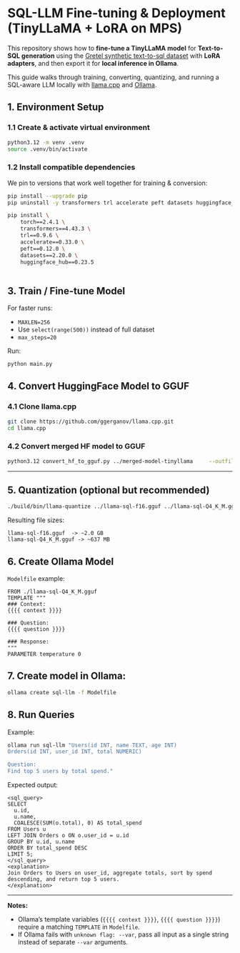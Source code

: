 # SQL-LLM Fine-tuning & Deployment (TinyLLaMA + LoRA on MPS)

This repository shows how to **fine-tune a TinyLLaMA model** for **Text-to-SQL generation** using the [Gretel synthetic text-to-sql dataset](https://huggingface.co/datasets/gretelai/synthetic_text_to_sql) with **LoRA adapters**, and then export it for **local inference in Ollama**.

This guide walks through training, converting, quantizing, and running a SQL-aware LLM locally with [llama.cpp](https://github.com/ggerganov/llama.cpp) and [Ollama](https://ollama.ai).

## 1. Environment Setup

### 1.1 Create & activate virtual environment

```bash
python3.12 -m venv .venv
source .venv/bin/activate
```

### 1.2 Install compatible dependencies
We pin to versions that work well together for training & conversion:

```bash
pip install --upgrade pip
pip uninstall -y transformers trl accelerate peft datasets huggingface_hub torchvision torchaudio

pip install \
    torch==2.4.1 \
    transformers==4.43.3 \
    trl==0.9.6 \
    accelerate==0.33.0 \
    peft==0.12.0 \
    datasets==2.20.0 \
    huggingface_hub==0.23.5
    
```

## 3. Train / Fine-tune Model

For faster runs:
- `MAXLEN=256`
- Use `select(range(500))` instead of full dataset
- `max_steps=20`

Run:
```bash
python main.py
```

## 4. Convert HuggingFace Model to GGUF

### 4.1 Clone llama.cpp
```bash
git clone https://github.com/ggerganov/llama.cpp.git
cd llama.cpp
```

### 4.2 Convert merged HF model to GGUF
```bash
python3.12 convert_hf_to_gguf.py ../merged-model-tinyllama     --outfile ../llama-sql-f16.gguf     --outtype f16
```

---

## 5. Quantization (optional but recommended)

```bash
./build/bin/llama-quantize ../llama-sql-f16.gguf ../llama-sql-Q4_K_M.gguf Q4_K_M
```

Resulting file sizes:
```
llama-sql-f16.gguf  -> ~2.0 GB
llama-sql-Q4_K_M.gguf -> ~637 MB
```

## 6. Create Ollama Model

`Modelfile` example:
```
FROM ./llama-sql-Q4_K_M.gguf
TEMPLATE """
### Context:
{{{{ context }}}}

### Question:
{{{{ question }}}}

### Response:
"""
PARAMETER temperature 0
```

## 7. Create model in Ollama:
```bash
ollama create sql-llm -f Modelfile
```

## 8. Run Queries

Example:
```bash
ollama run sql-llm "Users(id INT, name TEXT, age INT)
Orders(id INT, user_id INT, total NUMERIC)

Question:
Find top 5 users by total spend."
```

Expected output:
```
<sql_query>
SELECT
  u.id,
  u.name,
  COALESCE(SUM(o.total), 0) AS total_spend
FROM Users u
LEFT JOIN Orders o ON o.user_id = u.id
GROUP BY u.id, u.name
ORDER BY total_spend DESC
LIMIT 5;
</sql_query>
<explanation>
Join Orders to Users on user_id, aggregate totals, sort by spend descending, and return top 5 users.
</explanation>
```

---
**Notes:**
- Ollama’s template variables (`{{{{ context }}}}`, `{{{{ question }}}}`) require a matching `TEMPLATE` in `Modelfile`.
- If Ollama fails with `unknown flag: --var`, pass all input as a single string instead of separate `--var` arguments.

